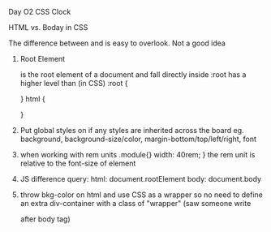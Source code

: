 Day O2 CSS Clock

HTML vs. Boday in CSS

The difference between <html> and <body> is easy to overlook.
Not a good idea

1. Root Element
   <html> is the root element of a document
   <body> and <head> fall directly inside<html>
   :root has a higher level than <html> 
      (in CSS)
      :root {

      }
      html {

      }

2. Put global styles on <html>
   if any styles are inherited across the board
   eg. background, background-size/color, margin-bottom/top/left/right, font 

3. when working with rem units
   .module{}
   width: 40rem;
   }
   the rem unit is relative to the font-size of <html> element

4. JS difference 
   query: html: document.rootElement
          body: document.body

5. throw bkg-color on html and use CSS as a wrapper 
   so no need to define an extra div-container with a class of "wrapper" (saw someone write <div class="wrapper"> after body tag)
